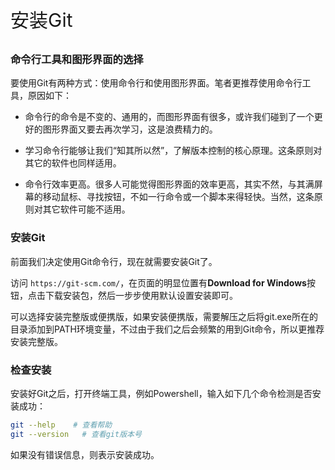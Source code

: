 <p style="font-size:30px;">安装Git</p>

### 命令行工具和图形界面的选择

要使用Git有两种方式：使用命令行和使用图形界面。笔者更推荐使用命令行工具，原因如下：

* 命令行的命令是不变的、通用的，而图形界面有很多，或许我们碰到了一个更好的图形界面又要去再次学习，这是浪费精力的。

* 学习命令行能够让我们“知其所以然”，了解版本控制的核心原理。这条原则对其它的软件也同样适用。

* 命令行效率更高。很多人可能觉得图形界面的效率更高，其实不然，与其满屏幕的移动鼠标、寻找按钮，不如一行命令或一个脚本来得轻快。当然，这条原则对其它软件可能不适用。

### 安装Git

前面我们决定使用Git命令行，现在就需要安装Git了。

访问 `https://git-scm.com/`，在页面的明显位置有**Download for Windows**按钮，点击下载安装包，然后一步步使用默认设置安装即可。
 
可以选择安装完整版或便携版，如果安装便携版，需要解压之后将git.exe所在的目录添加到PATH环境变量，不过由于我们之后会频繁的用到Git命令，所以更推荐安装完整版。

### 检查安装

安装好Git之后，打开终端工具，例如Powershell，输入如下几个命令检测是否安装成功：

```sh
git --help    # 查看帮助
git --version   # 查看git版本号
```

如果没有错误信息，则表示安装成功。
